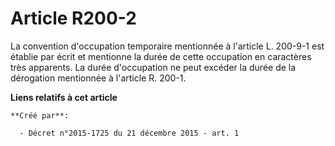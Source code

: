 # Article R200-2

La convention d'occupation temporaire mentionnée à l'article L. 200-9-1 est établie par écrit et mentionne la durée de cette
occupation en caractères très apparents. La durée d'occupation ne peut excéder la durée de la dérogation mentionnée à
l'article R. 200-1.

**Liens relatifs à cet article**

	**Créé par**:

	  - Décret n°2015-1725 du 21 décembre 2015 - art. 1
